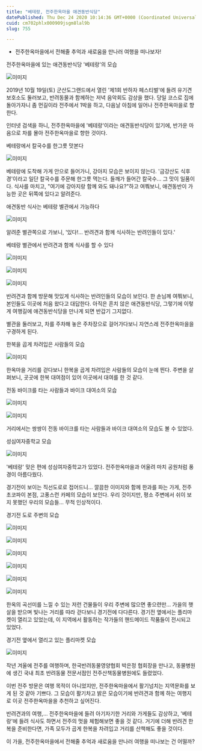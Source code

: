 ```yaml
---
title: "베테랑, 전주한옥마을 애견동반식당"
datePublished: Thu Dec 24 2020 10:14:36 GMT+0000 (Coordinated Universal Time)
cuid: cm702phlx000909jsgm8lal9b
slug: 755

---
```



- 전주한옥마을에서 전해줄 추억과 새로움을 만나러 여행을 떠나보자!

전주한옥마을에 있는 애견동반식당 '베테랑'의 모습

![이미지](https://cdn.hashnode.com/res/hashnode/image/upload/v1739253594495/b7498ff2-a5ef-4025-9f95-917154499b7c.jpeg)

2019년 10월 19일(토) 군산도그랜드에서 열린 '제1회 반하자 페스티벌'에 들려 유기견보호소도 둘러보고, 반려동물과 함께하는 저녁 음악회도 감상을 했다. 당일 코스로 집에 돌아가자니 좀 먼길이라 전주에서 1박을 하고, 다음날 아침에 일어나 전주한옥마을로 향한다.

인터넷 검색을 하니, 전주한옥마을에 '베테랑'이라는 애견동반식당이 있기에, 반가운 마음으로 차를 몰아 전주한옥마을로 향한 것이다.

베테랑에서 칼국수를 한그릇 맛본다

![이미지](https://cdn.hashnode.com/res/hashnode/image/upload/v1739253597317/92aadb1b-3316-4f3c-90c9-10a0f6a84afe.jpeg)

베테랑에 도착해 가게 안으로 들어가니, 강아지 모습은 보이지 않는다. '금강산도 식후경'이라고 일단 칼국수를 주문해 한그릇 먹는다. 들깨가 들어간 칼국수... 그 맛이 일품이다. 식사를 마치고, "여기에 강아지랑 함께 와도 돼나요?"하고 여쭤보니, 애견동반이 가능한 곳은 뒤쪽에 있다고 알려준다.

애견동반 식사는 베테랑 별관에서 가능하다

![이미지](https://cdn.hashnode.com/res/hashnode/image/upload/v1739253599908/292f1253-bd5c-420c-9629-65a82b0cb5bd.jpeg)

알려준 별관쪽으로 가보니, '있다!… 반려견과 함께 식사하는 반려인들이 있다.'

베테랑 별관에서 반려견과 함께 식사를 할 수 있다

![이미지](https://cdn.hashnode.com/res/hashnode/image/upload/v1739253602073/1b352123-373e-4366-8bfb-13d6e21b9cd3.jpeg)

![이미지](https://cdn.hashnode.com/res/hashnode/image/upload/v1739253604131/a8d9efd2-ada2-482d-873f-517ac2761564.jpeg)

![이미지](https://cdn.hashnode.com/res/hashnode/image/upload/v1739253606254/097203d8-2684-45a6-afc2-e144cd1100b2.jpeg)

반려견과 함께 방문해 맛있게 식사하는 반려인들의 모습이 보인다. 한 손님께 여쭤보니, 본인들도 이곳에 처음 왔다고 대답한다. 아직은 흔치 않은 애견동반식당, 그렇기에 이렇게 여행길에 애견동반식당을 만나게 되면 반갑기 그지없다.

별관을 둘러보고, 차를 주차해 놓은 주차장으로 걸어가다보니 자연스레 전주한옥마을을 구경하게 된다.

한복을 곱게 차려입은 사람들의 모습

![이미지](https://cdn.hashnode.com/res/hashnode/image/upload/v1739253608514/a77c0eaf-62f9-4911-ba7d-9317c6e9b751.jpeg)

한옥마을 거리를 걷다보니 한복을 곱게 차려입은 사람들의 모습이 눈에 띈다. 주변을 살펴보니, 곳곳에 한복 대여점이 있어 이곳에서 대여를 한 것 같다.

전동 바이크를 타는 사람들과 바이크 대여소의 모습

![이미지](https://cdn.hashnode.com/res/hashnode/image/upload/v1739253610903/51298256-540a-4b0d-803a-935eec89bcf4.jpeg)

![이미지](https://cdn.hashnode.com/res/hashnode/image/upload/v1739253613105/8e7d05d2-5cd8-4e92-8f9c-aa0859e6f07f.jpeg)

거리에서는 쌍쌍이 전동 바이크를 타는 사람들과 바이크 대여소의 모습도 볼 수 있었다.

성심여자중학교 모습

![이미지](https://cdn.hashnode.com/res/hashnode/image/upload/v1739253615377/a920c54d-efd2-4f1e-8a45-718a5dd0600f.jpeg)

'베테랑' 맞은 편에 성심여자중학교가 있었다. 전주한옥마을과 어울려 마치 공원처럼 풍경이 아름다웠다.

경기전이 보이는 직선도로로 접어드니… 깔끔한 이미지와 함께 한과를 파는 가게, 전주 초코파이 본점, 고풍스런 카페의 모습이 보인다. 우리 것이지만, 평소 주변에서 쉬이 보지 못했던 우리의 모습들… 무척 인상적이다.

경기전 도로 주변의 모습

![이미지](https://cdn.hashnode.com/res/hashnode/image/upload/v1739253617699/e4d7d094-875a-49a4-ba94-adabf4e21912.jpeg)

![이미지](https://cdn.hashnode.com/res/hashnode/image/upload/v1739253620384/ab91355f-3949-4f7b-8a38-e5fb121258ba.jpeg)

![이미지](https://cdn.hashnode.com/res/hashnode/image/upload/v1739253622879/c72feb31-5c90-4eac-895e-8a3585dd04c3.jpeg)

![이미지](https://cdn.hashnode.com/res/hashnode/image/upload/v1739253625671/b7b6ad87-4b5e-4358-9926-b7cf7cc03262.jpeg)

![이미지](https://cdn.hashnode.com/res/hashnode/image/upload/v1739253627925/9924d815-7f49-4c3a-8c4d-6fa3be583986.jpeg)

![이미지](https://cdn.hashnode.com/res/hashnode/image/upload/v1739253630322/6e28c537-028d-48a8-9e72-cbcb0d11cfaa.jpeg)

한옥의 곡선미를 느낄 수 있는 저런 건물들이 우리 주변에 많으면 좋으련만… 가을의 햇살을 받으며 빛나는 거리를 따라 걷다보니 경기전에 다다른다. 경기전 옆에서는 플리마켓이 열리고 있었는데, 이 지역에서 활동하는 작가들의 핸드메이드 작품들이 전시되고 있었다.

경기전 옆에서 열리고 있는 플리마켓 모습

![이미지](https://cdn.hashnode.com/res/hashnode/image/upload/v1739253633228/d3f14c29-a17d-4a4b-8ae5-fae8d1b69263.jpeg)

작년 겨울에 전주를 여행하며, 한국반려동물영양협회 박은정 협회장을 만나고, 동물병원에 생긴 국내 최초 반려동물 전문서점인 전주산책동물병원에도 들렸었다.

이번 전주 방문은 여행 목적이 아니었지만, 전주한옥마을에서 활기넘치는 지역문화를 보게 된 것 같아 기쁘다. 그 모습이 활기차고 밝은 모습이기에 반려견과 함께 하는 여행지로 이곳 전주한옥마을을 추천하고 싶어진다.

반려견과의 여행,… 전주한옥마을에 들려 아기자기한 거리와 가게들도 감상하고, '베테랑'에 들려 식사도 하면서 전주의 멋을 체험해보면 좋을 것 같다. 거기에 더해 반려견 한복을 준비한다면, 가족 모두가 곱게 한복을 차려입고 거리를 산책해도 좋을 것이다.

이 가을, 전주한옥마을에서 전해줄 추억과 새로움을 만나러 여행을 떠나보는 건 어떨까?